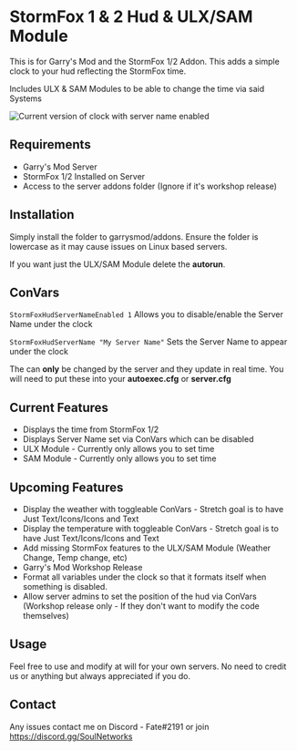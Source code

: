 # StormFox 1 & 2 Hud & ULX/SAM Module
This is for Garry's Mod and the StormFox 1/2 Addon. This adds a simple clock to your hud reflecting the StormFox time.

Includes ULX & SAM Modules to be able to change the time via said Systems

![Current version of clock with server name enabled](https://i.imgur.com/BxslrHr.png)

## Requirements
- Garry's Mod Server
- StormFox 1/2 Installed on Server
- Access to the server addons folder (Ignore if it's workshop release)

## Installation

Simply install the folder to garrysmod/addons. Ensure the folder is lowercase as it may cause issues on Linux based servers.

If you want just the ULX/SAM Module delete the **autorun**. 

## ConVars
`StormFoxHudServerNameEnabled 1`
Allows you to disable/enable the Server Name under the clock

`StormFoxHudServerName "My Server Name"`
Sets the Server Name to appear under the clock

The can **only** be changed by the server and they update in real time. You will need to put these into your **autoexec.cfg** or **server.cfg**

## Current Features
- Displays the time from StormFox 1/2
- Displays Server Name set via ConVars which can be disabled
- ULX Module - Currently only allows you to set time
- SAM Module - Currently only allows you to set time

## Upcoming Features

 - Display the weather with toggleable ConVars - Stretch goal is to have Just Text/Icons/Icons and Text
 - Display the temperature with toggleable ConVars - Stretch goal is to have Just Text/Icons/Icons and Text
 - Add missing StormFox features to the ULX/SAM Module (Weather Change, Temp change, etc)
 - Garry's Mod Workshop Release
 - Format all variables under the clock so that it formats itself when something is disabled.
 - Allow server admins to set the position of the hud via ConVars (Workshop release only - If they don't want to modify the code themselves)

## Usage

Feel free to use and modify at will for your own servers. No need to credit us or anything but always appreciated if you do.

## Contact
Any issues contact me on Discord  - Fate#2191 or join https://discord.gg/SoulNetworks
